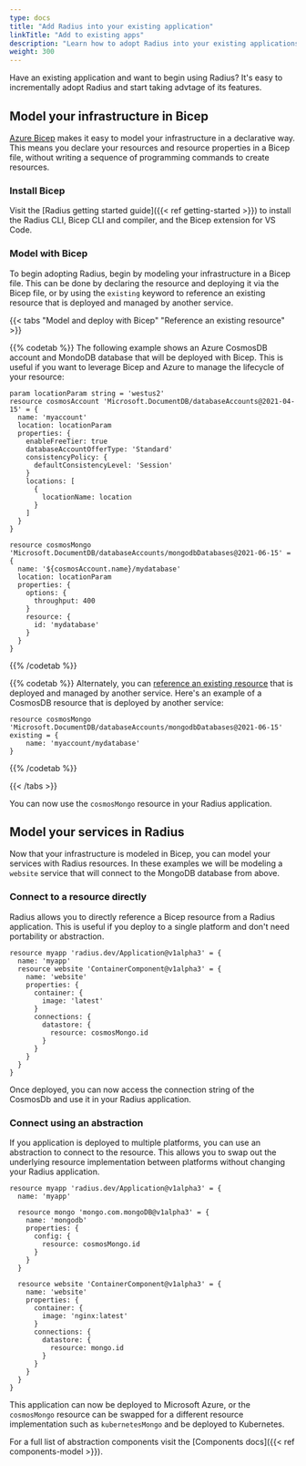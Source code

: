 ```yaml
---
type: docs
title: "Add Radius into your existing application"
linkTitle: "Add to existing apps"
description: "Learn how to adopt Radius into your existing applications"
weight: 300
---
```


Have an existing application and want to begin using Radius? It's easy to incrementally adopt Radius and start taking advtage of its features.

## Model your infrastructure in Bicep

[Azure Bicep](https://docs.microsoft.com/EN-US/azure/azure-resource-manager/bicep/) makes it easy to model your infrastructure in a declarative way. This means you declare your resources and resource properties in a Bicep file, without writing a sequence of programming commands to create resources.

### Install Bicep

Visit the [Radius getting started guide]({{< ref getting-started >}}) to install the Radius CLI, Bicep CLI and compiler, and the Bicep extension for VS Code.

### Model with Bicep

To begin adopting Radius, begin by modeling your infrastructure in a Bicep file. This can be done by declaring the resource and deploying it via the Bicep file, or by using the `existing` keyword to reference an existing resource that is deployed and managed by another service.

{{< tabs "Model and deploy with Bicep" "Reference an existing resource" >}}

{{% codetab %}}
The following example shows an Azure CosmosDB account and MondoDB database that will be deployed with Bicep. This is useful if you want to leverage Bicep and Azure to manage the lifecycle of your resource:

```bicep
param locationParam string = 'westus2'
resource cosmosAccount 'Microsoft.DocumentDB/databaseAccounts@2021-04-15' = {
  name: 'myaccount'
  location: locationParam
  properties: {
    enableFreeTier: true
    databaseAccountOfferType: 'Standard'
    consistencyPolicy: {
      defaultConsistencyLevel: 'Session'
    }
    locations: [
      {
        locationName: location
      }
    ]
  }
}

resource cosmosMongo 'Microsoft.DocumentDB/databaseAccounts/mongodbDatabases@2021-06-15' = {
  name: '${cosmosAccount.name}/mydatabase'
  location: locationParam
  properties: {
    options: {
      throughput: 400
    }
    resource: {
      id: 'mydatabase'
    }
  }
}
```

{{% /codetab %}}

{{% codetab %}}
Alternately, you can [reference an existing resource](https://docs.microsoft.com/en-us/azure/azure-resource-manager/bicep/resource-declaration?tabs=azure-powershell#reference-existing-resources) that is deployed and managed by another service. Here's an example of a CosmosDB resource that is deployed by another service:

```bicep
resource cosmosMongo 'Microsoft.DocumentDB/databaseAccounts/mongodbDatabases@2021-06-15' existing = {
    name: 'myaccount/mydatabase'
}
```
{{% /codetab %}}

{{< /tabs >}}

You can now use the `cosmosMongo` resource in your Radius application.

## Model your services in Radius

Now that your infrastructure is modeled in Bicep, you can model your services with Radius resources. In these examples we will be modeling a `website` service that will connect to the MongoDB database from above.

### Connect to a resource directly

Radius allows you to directly reference a Bicep resource from a Radius application. This is useful if you deploy to a single platform and don't need portability or abstraction.

```bicep
resource myapp 'radius.dev/Application@v1alpha3' = {
  name: 'myapp'
  resource website 'ContainerComponent@v1alpha3' = {
    name: 'website'
    properties: {
      container: {
        image: 'latest'
      }
      connections: {
        datastore: {
          resource: cosmosMongo.id
        }
      }
    }
  }
}
```

Once deployed, you can now access the connection string of the CosmosDb and use it in your Radius application.

### Connect using an abstraction

If you application is deployed to multiple platforms, you can use an abstraction to connect to the resource. This allows you to swap out the underlying resource implementation between platforms without changing your Radius application.

```bicep
resource myapp 'radius.dev/Application@v1alpha3' = {
  name: 'myapp'

  resource mongo 'mongo.com.mongoDB@v1alpha3' = {
    name: 'mongodb'
    properties: {
      config: {
        resource: cosmosMongo.id
      }
    }
  }

  resource website 'ContainerComponent@v1alpha3' = {
    name: 'website'
    properties: {
      container: {
        image: 'nginx:latest'
      }
      connections: {
        datastore: {
          resource: mongo.id
        }
      }
    }
  }
}
```

This application can now be deployed to Microsoft Azure, or the `cosmosMongo` resource can be swapped for a different resource implementation such as `kubernetesMongo` and be deployed to Kubernetes.

For a full list of abstraction components visit the [Components docs]({{< ref components-model >}}).
